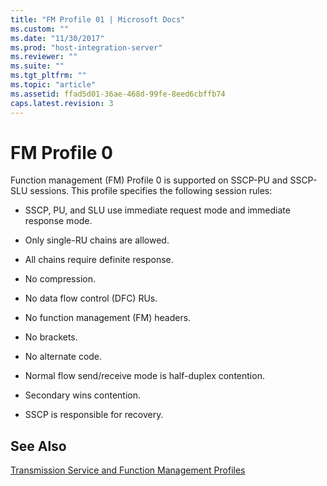 ```yaml
---
title: "FM Profile 01 | Microsoft Docs"
ms.custom: ""
ms.date: "11/30/2017"
ms.prod: "host-integration-server"
ms.reviewer: ""
ms.suite: ""
ms.tgt_pltfrm: ""
ms.topic: "article"
ms.assetid: ffad5d01-36ae-468d-99fe-8eed6cbffb74
caps.latest.revision: 3
---
```

# FM Profile 0
Function management (FM) Profile 0 is supported on SSCP-PU and SSCP-SLU sessions. This profile specifies the following session rules:  
  
-   SSCP, PU, and SLU use immediate request mode and immediate response mode.  
  
-   Only single-RU chains are allowed.  
  
-   All chains require definite response.  
  
-   No compression.  
  
-   No data flow control (DFC) RUs.  
  
-   No function management (FM) headers.  
  
-   No brackets.  
  
-   No alternate code.  
  
-   Normal flow send/receive mode is half-duplex contention.  
  
-   Secondary wins contention.  
  
-   SSCP is responsible for recovery.  
  
## See Also  
 [Transmission Service and Function Management Profiles](../HIS2010/transmission-service-and-function-management-profiles2.md)